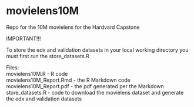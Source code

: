 # movielens10M
Repo for the 10M movielens for the Hardvard Capstone

IMPORTANT!!!

To store the edx and validation datasets in your local working directory you must first run the store_datasets.R 

Files:  
movielens10M.R  -  R code  
movielens10M_Report.Rmd - the R Markdown code  
movielens10M_Report.pdf - the pdf generated per the Markdown  
store_datasets.R - code to download the movielens dataset and generate the edx and validation datasets
